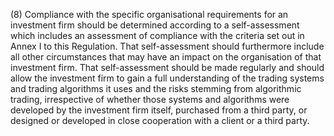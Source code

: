 (8) Compliance with the specific organisational requirements for an investment firm should be determined according to a self-assessment which includes an assessment of compliance with the criteria set out in Annex I to this Regulation. That self-assessment should furthermore include all other circumstances that may have an impact on the organisation of that investment firm. That self-assessment should be made regularly and should allow the investment firm to gain a full understanding of the trading systems and trading algorithms it uses and the risks stemming from algorithmic trading, irrespective of whether those systems and algorithms were developed by the investment firm itself, purchased from a third party, or designed or developed in close cooperation with a client or a third party.